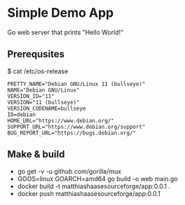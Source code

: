 # Simple Demo App

Go web server that prints "Hello World!"

## Prerequsites

$ cat /etc/os-release
``` 
PRETTY_NAME="Debian GNU/Linux 11 (bullseye)"
NAME="Debian GNU/Linux"
VERSION_ID="11"
VERSION="11 (bullseye)"
VERSION_CODENAME=bullseye
ID=debian
HOME_URL="https://www.debian.org/"
SUPPORT_URL="https://www.debian.org/support"
BUG_REPORT_URL="https://bugs.debian.org/"
``` 

## Make & build

* go get -v -u github.com/gorilla/mux
* GOOS=linux GOARCH=amd64 go build -o web main.go
* docker build -t matthiashaasesourceforge/app:0.0.1 .
* docker push matthiashaasesourceforge/app:0.0.1
